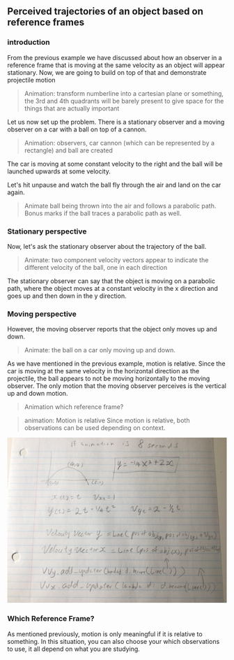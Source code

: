 ## Perceived trajectories of an object based on reference frames

### introduction

From the previous example we have discussed about how an observer in a reference frame that is moving at the same velocity as an object will appear stationary. Now, we are going to build on top of that and demonstrate projectile motion

> Animation: transform numberline into a cartesian plane or something, the 3rd and 4th quadrants will be barely present to give space for the things that are actually important

Let us now set up the problem. There is a stationary observer and a moving observer on a car with a ball on top of a cannon.

> Animation: observers, car cannon (which can be represented by a rectangle) and ball are created

The car is moving at some constant velocity to the right and the ball will be launched upwards at some velocity.

Let's hit unpause and watch the ball fly through the air and land on the car again.

>  Animate ball being thrown into the air and follows a parabolic path. Bonus marks if the ball traces a parabolic path as well.

### Stationary perspective

Now, let's ask the stationary observer about the trajectory of the ball. 

> Animate: two component velocity vectors appear to indicate the different velocity of the ball, one in each direction

The stationary observer can say that the object is moving on a parabolic path, where the object moves at a constant velocity in the x direction and goes up and then down in the y direction.

### Moving perspective

However, the moving observer reports that the object only moves up and down. 

> Animate: the ball on a car only moving up and down.

As we have mentioned in the previous example, motion is relative. Since the car is moving at the same velocity in the horizontal direction as the projectile, the ball appears to not be moving horizontally to the moving observer. The only motion that the moving observer perceives is the vertical up and down motion.

> Animation which reference frame?

> animation: Motion is relative
Since motion is relative, both observations can be used depending on context. 

![orientation and position](./../assets/notes/projectile-motion-calculations.jpg)



### Which Reference Frame?

As mentioned previously, motion is only meaningful if it is relative to something. In this situation, you can also choose your which observations to use, it all depend on what you are studying.